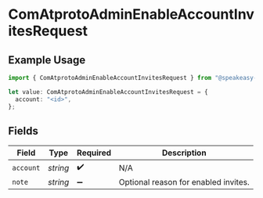 # ComAtprotoAdminEnableAccountInvitesRequest

## Example Usage

```typescript
import { ComAtprotoAdminEnableAccountInvitesRequest } from "@speakeasy-sdks/bluesky/models/operations";

let value: ComAtprotoAdminEnableAccountInvitesRequest = {
  account: "<id>",
};
```

## Fields

| Field                                | Type                                 | Required                             | Description                          |
| ------------------------------------ | ------------------------------------ | ------------------------------------ | ------------------------------------ |
| `account`                            | *string*                             | :heavy_check_mark:                   | N/A                                  |
| `note`                               | *string*                             | :heavy_minus_sign:                   | Optional reason for enabled invites. |